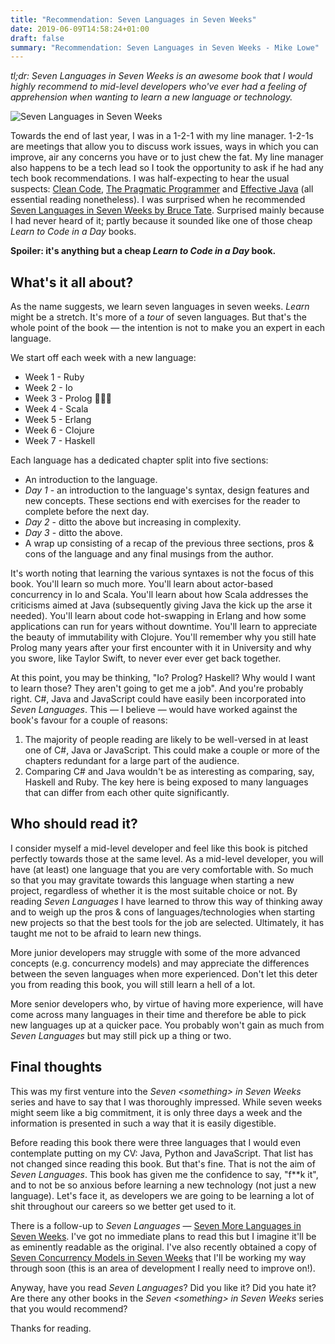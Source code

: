 ```yaml
---
title: "Recommendation: Seven Languages in Seven Weeks"
date: 2019-06-09T14:58:24+01:00
draft: false
summary: "Recommendation: Seven Languages in Seven Weeks - Mike Lowe"
---
```


*tl;dr: Seven Languages in Seven Weeks is an awesome book that I would highly recommend to mid-level developers who've
ever had a feeling of apprehension when wanting to learn a new language or technology.*

![Seven Languages in Seven Weeks](/images/seven-languages-in-seven-weeks/main.jpg)

Towards the end of last year, I was in a 1-2-1 with my line manager. 1-2-1s are meetings that allow you to discuss work
issues, ways in which you can improve, air any concerns you have or to just chew the fat. My line manager also happens
to be a tech lead so I took the opportunity to ask if he had any tech book recommendations. I was half-expecting to
hear the usual suspects: [Clean Code](https://www.amazon.co.uk/Clean-Code-Handbook-Software-Craftsmanship/dp/0132350882),
[The Pragmatic Programmer](https://www.amazon.co.uk/Pragmatic-Programmer-Andrew-Hunt/dp/020161622X) and
[Effective Java](https://www.amazon.co.uk/Effective-Java-Joshua-Bloch/dp/0134685997/ref=sr_1_1?crid=1L0V958CE2AC2&keywords=effective+java&qid=1559394931&s=books&sprefix=effecti%2Cstripbooks%2C136&sr=1-1)
(all essential reading nonetheless). I was surprised when he recommended [Seven Languages in Seven Weeks by Bruce Tate](https://www.amazon.co.uk/Seven-Languages-Weeks-Programming-Programmers/dp/193435659X/ref=sr_1_1?crid=XKJ0GHAKEPYU&keywords=seven+languages+in+seven+weeks&qid=1559395015&s=books&sprefix=seven+la%2Cstripbooks%2C131&sr=1-1).
Surprised mainly because I had never heard of it; partly because it sounded like one of those cheap
*Learn to Code in a Day* books.

****Spoiler: it's anything but a cheap *Learn to Code in a Day* book.****

## What's it all about?

As the name suggests, we learn seven languages in seven weeks. *Learn* might be a stretch. It's more of a *tour* of
seven languages. But that's the whole point of the book — the intention is not to make you an expert in each
language.

We start off each week with a new language:

* Week 1 - Ruby
* Week 2 - Io
* Week 3 - Prolog 🤮🤮🤮
* Week 4 - Scala
* Week 5 - Erlang
* Week 6 - Clojure
* Week 7 - Haskell

Each language has a dedicated chapter split into five sections:

* An introduction to the language.
* *Day 1* - an introduction to the language's syntax, design features and new concepts. These sections end with
exercises for the reader to complete before the next day.
* *Day 2* - ditto the above but increasing in complexity.
* *Day 3* - ditto the above.
* A wrap up consisting of a recap of the previous three sections, pros & cons of the language and any final musings
from the author.

It's worth noting that learning the various syntaxes is not the focus of this book. You'll learn so much more. You'll
learn about actor-based concurrency in Io and Scala. You'll learn about how Scala addresses the criticisms aimed at Java
(subsequently giving Java the kick up the arse it needed). You'll learn about code hot-swapping in Erlang and how some
applications can run for years without downtime. You'll learn to appreciate the beauty of immutability with Clojure.
You'll remember why you still hate Prolog many years after your first encounter with it in University and why you swore,
like Taylor Swift, to never ever ever get back together.

At this point, you may be thinking, "Io? Prolog? Haskell? Why would I want to learn those? They aren't going to get me a job".
And you're probably right. C#, Java and JavaScript could have easily been incorporated into *Seven Languages*. This — I
believe — would have worked against the book's favour for a couple of reasons:

1. The majority of people reading are likely to be well-versed in at least one of C#, Java or JavaScript. This could
make a couple or more of the chapters redundant for a large part of the audience.
2. Comparing C# and Java wouldn't be as interesting as comparing, say, Haskell and Ruby. The key here is being exposed
to many languages that can differ from each other quite significantly.

## Who should read it?

I consider myself a mid-level developer and feel like this book is pitched perfectly towards those at the same level.
As a mid-level developer, you will have (at least) one language that you are very comfortable with. So much so that you may
gravitate towards this language when starting a new project, regardless of whether it is the most suitable choice or not.
By reading *Seven Languages* I have learned to throw this way of thinking away and to weigh up the pros & cons of
languages/technologies when starting new projects so that the best tools for the job are selected. Ultimately, it has
taught me not to be afraid to learn new things.

More junior developers may struggle with some of the more advanced concepts (e.g. concurrency models) and may appreciate
the differences between the seven languages when more experienced. Don't let this deter you from reading this book, you
will still learn a hell of a lot.

More senior developers who, by virtue of having more experience, will have come across many languages in their time and
therefore be able to pick new languages up at a quicker pace. You probably won't gain as much from *Seven Languages*
but may still pick up a thing or two.

## Final thoughts

This was my first venture into the *Seven &lt;something&gt; in Seven Weeks* series and have to say that I was
thoroughly impressed. While seven weeks might seem like a big commitment, it is only three days a week and
the information is presented in such a way that it is easily digestible.

Before reading this book there were three languages that I would even contemplate putting on my CV: Java, Python and
JavaScript. That list has not changed since reading this book. But that's fine. That is not the aim of
*Seven Languages*. This book has given me the confidence to say, "f**k it", and to not be so anxious before learning a
new technology (not just a new language). Let's face it, as developers we are going to be learning a lot of shit
throughout our careers so we better get used to it.

There is a follow-up to *Seven Languages* —
[Seven More Languages in Seven Weeks](https://www.amazon.co.uk/Seven-More-Languages-Weeks-Shaping/dp/1941222153).
I've got no immediate plans to read this but I imagine it'll be as eminently readable as the original. I've also recently
obtained a copy of
[Seven Concurrency Models in Seven Weeks](https://www.amazon.co.uk/Seven-Concurrency-Models-Weeks-Programmers/dp/1937785653)
that I'll be working my way through soon (this is an area of development I really need to improve on!).

Anyway, have you read *Seven Languages*? Did you like it? Did you hate it? Are there any other books in the
*Seven &lt;something&gt; in Seven Weeks* series that you would recommend?

Thanks for reading.

